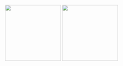 <!--
### Hi there 👋

<sumary> <b> Things to know about me! </b> <i>(click to expand!)</i> </sumary>
<details>
- 🔭 I’m currently working on a portfolio<br>
- 🌱 I’m currently learning data science<br>
- 👯 I’m looking to collaborate on open source projects<br>
- 🤔 I’m looking for help with machine learning<br>
- 💬 Ask me about Python<br>
- 📫 How to reach me: Linkedin<br> 
- 😄 Pronouns: He/his<br>
- ⚡ Fun fact: I have an eight years old cat.<br>
</details>
-->
<!--  
[![Portfólio](https://github.com/maiconwa/maiconwa/blob/main/351456.png?raw=true)](https://maiconwa.github.io/Projeto-Portfolio/)
  

[Portfólio](https://maiconwa.github.io/Projeto-Portfolio/)<br>
![Portfólio](https://github.com/maiconwa/maiconwa/blob/main/351456.png?raw=true)
-->

<p align="center">
  <img height="180em" src="https://github-readme-stats.vercel.app/api?username=maiconwa&show_icons=true&theme=dracula&include_all_commits=true&count_private=true"/>
  <img height="180em" src="https://github-readme-stats.vercel.app/api/top-langs/?username=maiconwa&layout=compact&langs_count=16&theme=dracula"/>
</p>
